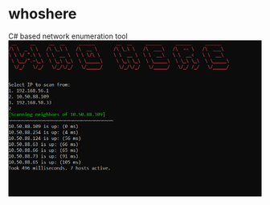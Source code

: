 # whoshere
 C# based network enumeration tool
 ![image of run](https://github.com/atrusso7/whoshere/blob/master/Capture1.PNG?raw=true)
